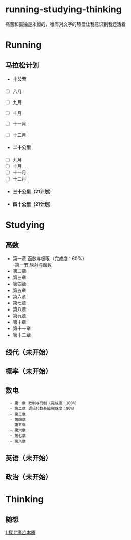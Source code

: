 # running-studying-thinking
痛苦和孤独是永恒的，唯有对文字的热爱让我意识到我还活着
# Running
## 马拉松计划
- #### 十公里
- [ ] 八月
- [ ] 九月
- [ ] 十月
- [ ] 十一月
- [ ] 十二月


- #### 二十公里
- [ ] 九月
- [ ] 十月
- [ ] 十一月
- [ ] 十二月
- #### 三十公里（21计划）
- #### 四十公里（21计划）
# Studying
## 高数
  - 第一章 函数与极限（完成度：60%）<br/>
    -[第一节 映射与函数](https://github.com/RaguelFoReveR/running-studying-thinking/issues/2)
  - 第二章
  - 第三章
  - 第四章
  - 第五章
  - 第六章
  - 第七章
  - 第八章
  - 第九章
  - 第十章
  - 第十一章
  - 第十二章
      
      
## 线代（未开始）
## 概率（未开始）
## 数电
      - 第一章 数制与码制（完成度：100%）
      - 第二章 逻辑代数基础完成度：80%）
      - 第三章
      - 第四章
      - 第五章
      - 第六章
      - 第七章
      - 第八章
      
## 英语（未开始）
## 政治（未开始）
# Thinking
## 随想
[1.探寻痛苦本质](https://github.com/RaguelFoReveR/running-studying-thinking/issues/1)

